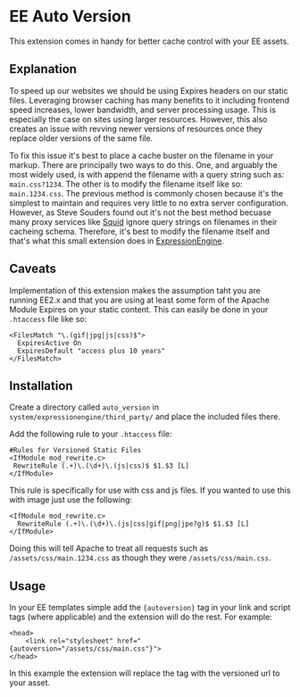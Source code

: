 # EE Auto Version

This extension comes in handy for better cache control with your EE assets.

## Explanation

To speed up our websites we should be using Expires headers on our static files. Leveraging browser caching has many
benefits to it including frontend speed increases, lower bandwidth, and server processing usage. This is especially
the case on sites using larger resources. However, this also creates an issue with revving newer versions of resources
once they replace older versions of the same file.

To fix this issue it's best to place a cache buster on the filename in your markup. There are principally two ways to do
this. One, and arguably the most widely used, is with append the filename with a query string such as: `main.css?1234`.
The other is to modify the filename itself like so: `main.1234.css`. The previous method is commonly chosen because it's
the simplest to maintain and requires very little to no extra server configuration. However, as Steve Souders found out
it's not the best method becuase many proxy services like [Squid](http://www.squid-cache.org/) ignore query strings on
filenames in their cacheing schema. Therefore, it's best to modify the filename itself and that's what this small 
extension does in [ExpressionEngine](http://ellislab.com/expressionengine).

## Caveats

Implementation of this extension makes the assumption taht you are running EE2.x and that you are using at least some form
of the Apache Module Expires on your static content. This can easily be done in your `.htaccess` file like so:

    <FilesMatch "\.(gif|jpg|js|css)$">
      ExpiresActive On
      ExpiresDefault "access plus 10 years"
    </FilesMatch>

## Installation

Create a directory called `auto_version` in `system/expressionengine/third_party/` and place the included files there.

Add the following rule to your `.htaccess` file:

    #Rules for Versioned Static Files
    <IfModule mod_rewrite.c>
     RewriteRule (.+)\.(\d+)\.(js|css)$ $1.$3 [L]
    </IfModule>

This rule is specifically for use with css and js files. If you wanted to use this with image just use the following:

    <IfModule mod_rewrite.c>
      RewriteRule (.+)\.(\d+)\.(js|css|gif|png|jpe?g)$ $1.$3 [L]
    </IfModule>

Doing this will tell Apache to treat all requests such as `/assets/css/main.1234.css` as though they were `/assets/css/main.css`.

## Usage

In your EE templates simple add the `{autoversion}` tag in your link and script tags (where applicable) and the extension will do the rest. For example:

    <head>
        <link rel="stylesheet" href="{autoversion="/assets/css/main.css"}">
    </head>

In this example the extension will replace the tag with the versioned url to your asset.
